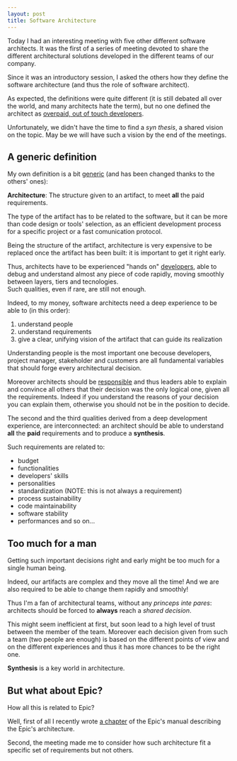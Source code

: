```yaml
---
layout: post
title: Software Architecture
---
```

Today I had an interesting meeting with five other different software 
architects. It was the first of a series of meeting devoted to share the 
different architectural solutions developed in the different teams of our 
company.

Since it was an introductory session, I asked the others how they define the
software architecture (and thus the role of software architect).

As expected, the definitions were quite different (it is still debated all over
the world, and many architects hate the term), but no one defined the architect
as [overpaid, out of touch developers][1].

Unfortunately, we didn't have the time to find a _syn thesis_, a shared vision
on the topic. May be we will have such a vision by the end of the meetings.

A generic definition
--------------------
My own definition is a bit [generic][2] (and has been changed thanks to the 
others' ones):

**Architecture**: The structure given to an artifact, to meet **all** the paid 
requirements.

The type of the artifact has to be related to the software, but it can be more 
than code design or tools' selection, as an efficient development process for 
a specific project or a fast comunication protocol.

Being the structure of the artifact, architecture is very expensive to be
replaced once the artifact has been built: it is important to get it right early.

Thus, architects have to be experienced "hands on" [developers][3], able to 
debug and understand almost any piece of code rapidly, moving smoothly between 
layers, tiers and tecnologies.  
Such qualities, even if rare, are still not enough.

Indeed, to my money, software architects need a deep experience to be able to 
(in this order):

1. understand people
2. understand requirements
3. give a clear, unifying vision of the artifact that can guide its realization

Understanding people is the most important one becouse developers, project 
manager, stakeholder and customers are all fundamental variables that should 
forge every architectural decision.

Moreover architects should be [responsible][4] and thus leaders able to
explain and convince all others that their decision was the only logical one,
given all the requirements. Indeed if you understand the reasons of your 
decision you can explain them, otherwise you should not be in the position to 
decide.

The second and the third qualities derived from a deep development experience,
are interconnected: an architect should be able to understand **all** the 
**paid** requirements and to produce a **synthesis**.

Such requirements are related to:

* budget
* functionalities
* developers' skills
* personalities
* standardization (NOTE: this is not always a requirement)
* process sustainability
* code maintainability
* software stability
* performances and so on...

Too much for a man
------------------
Getting such important decisions right and early might be too much for a single 
human being.

Indeed, our artifacts are complex and they move all the time! And we are also 
required to be able to change them rapidly and smoothly!

Thus I'm a fan of architectural teams, without any _princeps inte pares_: 
architects should be forced to **always** reach a *shared decision*.

This might seem inefficient at first, but soon lead to a high level of trust
between the member of the team. Moreover each decision given from such a team
(two people are enough) is based on the different points of view and on the 
different experiences and thus it has more chances to be the right one.

**Synthesis** is a key world in architecture.

But what about Epic?
--------------------
How all this is related to Epic?

Well, first of all I recently wrote [a chapter][5] of the Epic's manual 
describing the Epic's architecture.

Second, the meeting made me to consider how such architecture fit a specific
set of requirements but not others.


[1]: http://blogs.tedneward.com/2007/09/20/Hard+Questions+About+Architects.aspx "Hard Questions About Architects"
[2]: http://en.wikipedia.org/wiki/Generic_programming "Generic programming"
[3]: http://reprog.wordpress.com/2010/03/21/the-hacker-the-architect-and-the-superhero-three-completely-different-ways-to-be-an-excellent-programmer/ "The hacker, the architect and the superhero: three completely different ways to be an excellent programmer"
[4]: http://www.tesio.it/2010/09/leadership-and-responsibility.html "Leadership and Responsibility"
[5]: http://epic.tesio.it/doc/the_bellis_perennis.html "The bellis perennis"

